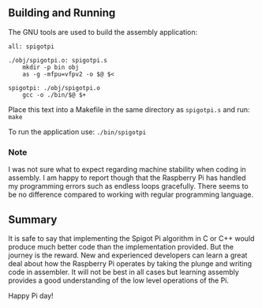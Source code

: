 ## Building and Running

The GNU tools are used to build the assembly application:

```
all: spigotpi

./obj/spigotpi.o: spigotpi.s
	mkdir -p bin obj
	as -g -mfpu=vfpv2 -o $@ $<

spigotpi: ./obj/spigotpi.o
	gcc -o ./bin/$@ $+
```

Place this text into a Makefile in the same directory as ```spigotpi.s``` and
run: ```make```

To run the application use: ```./bin/spigotpi```

### Note
I was not sure what to expect regarding machine stability when coding
in assembly.  I am happy to report though that the Raspberry Pi has 
handled my programming errors such  as endless loops gracefully. There 
seems to be no difference compared to working with regular  programming language.

## Summary

It is safe to say that implementing the Spigot Pi algorithm in C or C++ would 
produce much better code than the implementation provided.  But  the journey 
is the reward.  New and experienced developers can learn a great deal about 
how the Raspberry Pi operates by taking the plunge and writing code in 
assembler.  It will not be best in all cases but learning assembly provides 
a good understanding of the low level operations of the Pi.  

Happy Pi day!

